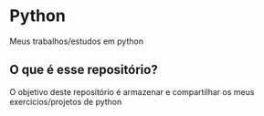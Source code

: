 # Python
 Meus trabalhos/estudos em python

<h2>O que é esse repositório?</h2>
O objetivo deste repositório é armazenar e compartilhar os meus exercicios/projetos de python
